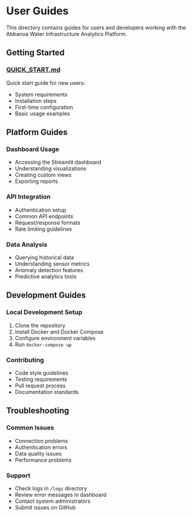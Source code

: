 # User Guides

This directory contains guides for users and developers working with the Abbanoa Water Infrastructure Analytics Platform.

## Getting Started

### [QUICK_START.md](./QUICK_START.md)
Quick start guide for new users:
- System requirements
- Installation steps
- First-time configuration
- Basic usage examples

## Platform Guides

### Dashboard Usage
- Accessing the Streamlit dashboard
- Understanding visualizations
- Creating custom views
- Exporting reports

### API Integration
- Authentication setup
- Common API endpoints
- Request/response formats
- Rate limiting guidelines

### Data Analysis
- Querying historical data
- Understanding sensor metrics
- Anomaly detection features
- Predictive analytics tools

## Development Guides

### Local Development Setup
1. Clone the repository
2. Install Docker and Docker Compose
3. Configure environment variables
4. Run `docker-compose up`

### Contributing
- Code style guidelines
- Testing requirements
- Pull request process
- Documentation standards

## Troubleshooting

### Common Issues
- Connection problems
- Authentication errors
- Data quality issues
- Performance problems

### Support
- Check logs in `/logs` directory
- Review error messages in dashboard
- Contact system administrators
- Submit issues on GitHub